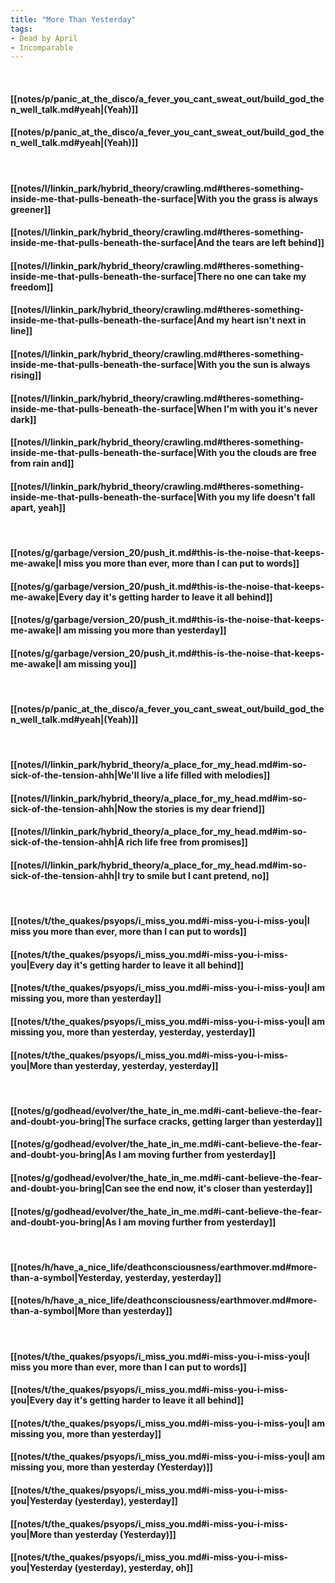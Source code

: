 ```yaml
---
title: "More Than Yesterday"
tags:
- Dead by April
- Incomparable
---
```

&nbsp;
#### [[notes/p/panic_at_the_disco/a_fever_you_cant_sweat_out/build_god_then_well_talk.md#yeah|(Yeah)]]
#### [[notes/p/panic_at_the_disco/a_fever_you_cant_sweat_out/build_god_then_well_talk.md#yeah|(Yeah)]]
&nbsp;
#### [[notes/l/linkin_park/hybrid_theory/crawling.md#theres-something-inside-me-that-pulls-beneath-the-surface|With you the grass is always greener]]
#### [[notes/l/linkin_park/hybrid_theory/crawling.md#theres-something-inside-me-that-pulls-beneath-the-surface|And the tears are left behind]]
#### [[notes/l/linkin_park/hybrid_theory/crawling.md#theres-something-inside-me-that-pulls-beneath-the-surface|There no one can take my freedom]]
#### [[notes/l/linkin_park/hybrid_theory/crawling.md#theres-something-inside-me-that-pulls-beneath-the-surface|And my heart isn't next in line]]
#### [[notes/l/linkin_park/hybrid_theory/crawling.md#theres-something-inside-me-that-pulls-beneath-the-surface|With you the sun is always rising]]
#### [[notes/l/linkin_park/hybrid_theory/crawling.md#theres-something-inside-me-that-pulls-beneath-the-surface|When I'm with you it's never dark]]
#### [[notes/l/linkin_park/hybrid_theory/crawling.md#theres-something-inside-me-that-pulls-beneath-the-surface|With you the clouds are free from rain and]]
#### [[notes/l/linkin_park/hybrid_theory/crawling.md#theres-something-inside-me-that-pulls-beneath-the-surface|With you my life doesn't fall apart, yeah]]
&nbsp;
#### [[notes/g/garbage/version_20/push_it.md#this-is-the-noise-that-keeps-me-awake|I miss you more than ever, more than I can put to words]]
#### [[notes/g/garbage/version_20/push_it.md#this-is-the-noise-that-keeps-me-awake|Every day it's getting harder to leave it all behind]]
#### [[notes/g/garbage/version_20/push_it.md#this-is-the-noise-that-keeps-me-awake|I am missing you more than yesterday]]
#### [[notes/g/garbage/version_20/push_it.md#this-is-the-noise-that-keeps-me-awake|I am missing you]]
&nbsp;
#### [[notes/p/panic_at_the_disco/a_fever_you_cant_sweat_out/build_god_then_well_talk.md#yeah|(Yeah)]]
&nbsp;
#### [[notes/l/linkin_park/hybrid_theory/a_place_for_my_head.md#im-so-sick-of-the-tension-ahh|We'll live a life filled with melodies]]
#### [[notes/l/linkin_park/hybrid_theory/a_place_for_my_head.md#im-so-sick-of-the-tension-ahh|Now the stories is my dear friend]]
#### [[notes/l/linkin_park/hybrid_theory/a_place_for_my_head.md#im-so-sick-of-the-tension-ahh|A rich life free from promises]]
#### [[notes/l/linkin_park/hybrid_theory/a_place_for_my_head.md#im-so-sick-of-the-tension-ahh|I try to smile but I cant pretend, no]]
&nbsp;
#### [[notes/t/the_quakes/psyops/i_miss_you.md#i-miss-you-i-miss-you|I miss you more than ever, more than I can put to words]]
#### [[notes/t/the_quakes/psyops/i_miss_you.md#i-miss-you-i-miss-you|Every day it's getting harder to leave it all behind]]
#### [[notes/t/the_quakes/psyops/i_miss_you.md#i-miss-you-i-miss-you|I am missing you, more than yesterday]]
#### [[notes/t/the_quakes/psyops/i_miss_you.md#i-miss-you-i-miss-you|I am missing you, more than yesterday, yesterday, yesterday]]
#### [[notes/t/the_quakes/psyops/i_miss_you.md#i-miss-you-i-miss-you|More than yesterday, yesterday, yesterday]]
&nbsp;
#### [[notes/g/godhead/evolver/the_hate_in_me.md#i-cant-believe-the-fear-and-doubt-you-bring|The surface cracks, getting larger than yesterday]]
#### [[notes/g/godhead/evolver/the_hate_in_me.md#i-cant-believe-the-fear-and-doubt-you-bring|As I am moving further from yesterday]]
#### [[notes/g/godhead/evolver/the_hate_in_me.md#i-cant-believe-the-fear-and-doubt-you-bring|Can see the end now, it's closer than yesterday]]
#### [[notes/g/godhead/evolver/the_hate_in_me.md#i-cant-believe-the-fear-and-doubt-you-bring|As I am moving further from yesterday]]
&nbsp;
#### [[notes/h/have_a_nice_life/deathconsciousness/earthmover.md#more-than-a-symbol|Yesterday, yesterday, yesterday]]
#### [[notes/h/have_a_nice_life/deathconsciousness/earthmover.md#more-than-a-symbol|More than yesterday]]
&nbsp;
#### [[notes/t/the_quakes/psyops/i_miss_you.md#i-miss-you-i-miss-you|I miss you more than ever, more than I can put to words]]
#### [[notes/t/the_quakes/psyops/i_miss_you.md#i-miss-you-i-miss-you|Every day it's getting harder to leave it all behind]]
#### [[notes/t/the_quakes/psyops/i_miss_you.md#i-miss-you-i-miss-you|I am missing you, more than yesterday]]
#### [[notes/t/the_quakes/psyops/i_miss_you.md#i-miss-you-i-miss-you|I am missing you, more than yesterday (Yesterday)]]
#### [[notes/t/the_quakes/psyops/i_miss_you.md#i-miss-you-i-miss-you|Yesterday (yesterday), yesterday]]
#### [[notes/t/the_quakes/psyops/i_miss_you.md#i-miss-you-i-miss-you|More than yesterday (Yesterday)]]
#### [[notes/t/the_quakes/psyops/i_miss_you.md#i-miss-you-i-miss-you|Yesterday (yesterday), yesterday, oh]]

